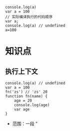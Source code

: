 ```
console.log(a)
var a = 100
// 实际编译执行的代码顺序
var a;
console.log(a) // undefined
a=100
```

# 知识点

## 执行上下文

```
console.log(a) // undefined
var a = 100
fn('zs') // 'zs' 20
function fn(name) {
    age = 20
    console.log(age)
    var age
}
```

- 范围：一段 ”<script>“ 或者一个函数
- 全局： 变量定义、函数声明
- 函数：变量定义、函数声明、this、arguments  
  注意函数声明和函数表达式的区别

## this

this 要在执行时才能确认值，定义时无法确认

```
var a = {
    name: 'A',
    fn: function(){
        console.log(this.name)
    }
}
a.fn() // this===a
a.fn.call({name:'B'}) // this==={name:'B'}
var fn1 = a.fn
fn1() // this===window
```

## this 应用场景

- 作为构造函数执行

```
function Foo(name){
    // this={}
    this.name = name
    // return this
}
var f = new Foo('zs')
```

- 作为对象属性执行

```
var obj={
    name: 'A',
    printName: function(){
        console.log(this.name)
    }
}
obj.printName() // this===obj
```

- 作为普通函数执行

```
function fn(){
    console.log(this)
}
fn()
```

- call apply bind

```
function fn1(name,age){
    alert(name)
    console.log(this)
}
fn1.call({x:100},'zs',20) // this === {x:100}

var fn2 = function(name,age){
    alert(name)
    console.log(this)
}.bind({y:200})
fn2('zs',20)  // this==={y:200}
```

## 作用域

> JS 中作用域有：全局作用域、函数作用域。没有块作用域的概念。ECMAScript 6(简称 ES6)中新增了块级作用域。
> 块作用域由 { } 包括，if 语句和 for 语句里面的{ }也属于块作用域。

[JS 中的块级作用域，var、let、const 三者的区别](https://blog.csdn.net/hot_cool/article/details/78302673)

## 作用域链

```
var a = 100
function fn(){
    var b=200
    //当前作用域没有定义的变量，即"自由变量"
    console.log(a) // 变量a在全局定义的，所以a的父级作用域就是全局作用域
    console.log(b)
}
fn()
```

---

```
var a = 100
function F1(){
    var b = 200
    function F2() {
        var c = 300
        console.log(a) // a 是自由变量去父级作用域（F1()）找a没有，再去F1()的父级作用域（全局作用域）找,这样形成作用域链
        console.log(b) // b 是自由变量
        console.log(c)
    }
    F2() // F2()在F1()中定义的，所以F2()的父级作用域是F1()
}
F1()
```

## 闭包

[MDN 对闭包的解释](https://developer.mozilla.org/zh-CN/docs/Web/JavaScript/Closures)

> 它由两部分构成：函数，以及创建该函数的环境。环境由闭包创建时在作用域中的任何局部变量组成。
> 个人认为，理解闭包的关键在于：外部函数调用之后其变量对象本应该被销毁，但闭包的存在使我们仍然可以访问外部函数的变量对象，这就是闭包的重要概念。

### 闭包运行示例

```
function outer() {
    var a =1; // 定义一个内部变量
    return function() {
        return a; // 返回a变量值
    }
}
var b = outer()
console.log(b())
```

> 创建闭包最常见方式就是在一个函数内部创建另一个函数。

```
function func(){
    var a=1,b=2;
    function closure(){ // 闭包
        return a+b; // 返回a+b的值
    }
    return closure; // 返回闭包函数
}
```

闭包的作用域链包含着它自己的作用域，以及包含它的函数的作用域和全局作用域。

> 通常，函数的作用域及其所有变量都会在函数执行结束后被销毁。但是，在创建了一个闭包以后，这个函数的作用域就会一直保存到闭包不存在为止。

```
function makeAdder(x) {
    return function(y){
        return x + y;
    };
}
var add5 = makeAdder(5);
var add10 = makeAdder(10);

console.log(add5(2)); // 7
console.log(add10(2)); // 12

// 释放对闭包的引用
add5 = null
add10 = null
```

> 从上述代码可以看到 add5 和 add10 都是闭包。它们共享相同的函数定义，但是保存了不同的环境。在 add5 的环境中，x 为 5。而在 add10 中，x 则为 10。最后通过 null 释放了 add5 和 add10 对闭包的引用。
> 在 javascript 中，如果一个对象不再被引用，那么这个对象就会被垃圾回收机制回收；如果两个对象互相引用，而不再被第 3 者所引用，那么这两个互相引用的对象也会被回收。

[面试官问我：什么是 JavaScript 闭包，我该如何回答？](https://www.jianshu.com/p/102e44f35b3b)

### 闭包的使用场景

- 函数作为返回值

```
function F1(){
    var a = 100;
    return function() { // 定义在F1()作用域中
        console.log(a)
    }
}
var f1 = F1()
var a = 200
f1() // 100 如果F1()中没有定义变量a，那么这里打印出的是200
```

- 函数作为参数传递

```
function F1() {
    var a = 100
    return function () {
        console.log(a) // 自由变量，父作用域寻找
    }
}
var f1 = F1()
function F2(fn) {
    var a = 200
    fn()
}
F2(f1) // 100 如果F1()中没有定义变量a，那么这里打印出的是200
```

# 题目

## 说一下对变量提升的理解

## 说明 this 几种不同的使用场景

## 创建 10 个<a>标签，点击的时候弹出来对应的序号

```
for(var i=0;i<10;i++){
   (function(i){
        var a = document.createElement('a')
        a.innerHTML = i
        a.onclick=function(){
            event.preventDefault()
            alert(i)
        }
        document.body.appendChild(a)
   })(i)
}
```

## 如何理解作用域

## 实际开发中闭包的应用

> 实际开发中闭包主要用于封装变量，收敛权限

```
function isFirstLoad() {
    var _list = []
    return function (id) {
        if(_list.indexOf(id) >= 0){
            return false
        }else {
            _list.push(id)
            return true
        }
    }
}
// 使用
var firstLoad = isFirstLoad()
firstLoad(10) // true
firstLoad(10) // false
firstLoad(20) // true
// 在isFirstLoad函数外面，根本不可能修改掉_list的值
```
